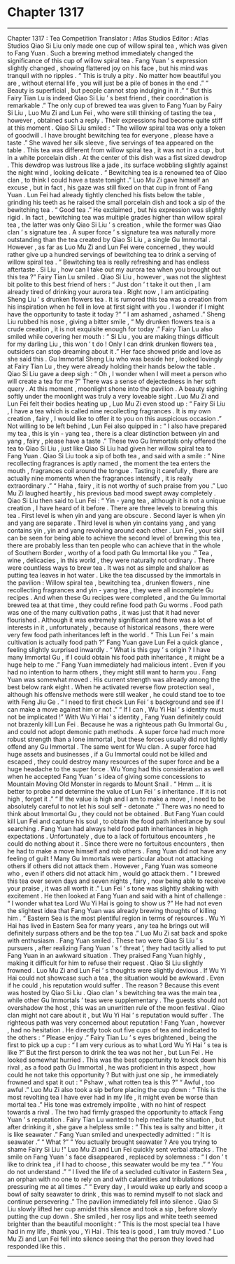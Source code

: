 
# Chapter 1317


---

Chapter 1317 : Tea Competition
Translator :
Atlas Studios
Editor :
Atlas Studios
Qiao Si Liu only made one cup of willow spiral tea , which was given to Fang Yuan .
Such a brewing method immediately changed the significance of this cup of willow spiral tea .
Fang Yuan ’ s expression slightly changed , showing flattered joy on his face , but his mind was tranquil with no ripples .
“ This is truly a pity . No matter how beautiful you are , without eternal life , you will just be a pile of bones in the end .”
“ Beauty is superficial , but people cannot stop indulging in it .”
“ But this Fairy Tian Lu is indeed Qiao Si Liu ’ s best friend , their coordination is remarkable .”
The only cup of brewed tea was given to Fang Yuan by Fairy Si Liu , Luo Mu Zi and Lun Fei , who were still thinking of tasting the tea , however , obtained such a reply .
Their expressions had become quite stiff at this moment .
Qiao Si Liu smiled : “ The willow spiral tea was only a token of goodwill . I have brought bewitching tea for everyone , please have a taste .”
She waved her silk sleeve , five servings of tea appeared on the table .
This tea was different from willow spiral tea , it was not in a cup , but in a white porcelain dish .
At the center of this dish was a fist sized dewdrop .
This dewdrop was lustrous like a jade , its surface wobbling slightly against the night wind , looking delicate .
“ Bewitching tea is a renowned tea of Qiao clan , to think I could have a taste tonight .” Luo Mu Zi gave himself an excuse , but in fact , his gaze was still fixed on that cup in front of Fang Yuan .
Lun Fei had already tightly clenched his fists below the table , grinding his teeth as he raised the small porcelain dish and took a sip of the bewitching tea .
“ Good tea .” He exclaimed , but his expression was slightly rigid .
In fact , bewitching tea was multiple grades higher than willow spiral tea , the latter was only Qiao Si Liu ’ s creation , while the former was Qiao clan ’ s signature tea . A super force ’ s signature tea was naturally more outstanding than the tea created by Qiao Si Liu , a single Gu Immortal .
However , as far as Luo Mu Zi and Lun Fei were concerned , they would rather give up a hundred servings of bewitching tea to drink a serving of willow spiral tea .
“ Bewitching tea is really refreshing and has endless aftertaste . Si Liu , how can I take out my aurora tea when you brought out this tea ?” Fairy Tian Lu smiled .
Qiao Si Liu , however , was not the slightest bit polite to this best friend of hers : “ Just don ’ t take it out then , I am already tired of drinking your aurora tea . Right now , I am anticipating Sheng Liu ’ s drunken flowers tea . It is rumored this tea was a creation from his inspiration when he fell in love at first sight with you . I wonder if I might have the opportunity to taste it today ?”
“ I am ashamed , ashamed .” Sheng Liu rubbed his nose , giving a bitter smile , “ My drunken flowers tea is a crude creation , it is not exquisite enough for today .”
Fairy Tian Lu also smiled while covering her mouth : “ Si Liu , you are making things difficult for my darling Liu , this won ’ t do ! Only I can drink drunken flowers tea , outsiders can stop dreaming about it .”
Her face showed pride and love as she said this .
Gu Immortal Sheng Liu who was beside her , looked lovingly at Fairy Tian Lu , they were already holding their hands below the table .
Qiao Si Liu gave a deep sigh : “ Oh , I wonder when I will meet a person who will create a tea for me ?”
There was a sense of dejectedness in her soft query .
At this moment , moonlight shone into the pavilion .
A beauty sighing softly under the moonlight was truly a very loveable sight .
Luo Mu Zi and Lun Fei felt their bodies heating up , Luo Mu Zi even stood up : “ Fairy Si Liu , I have a tea which is called nine recollecting fragrances . It is my own creation , fairy , I would like to offer it to you on this auspicious occasion .”
Not willing to be left behind , Lun Fei also quipped in : “ I also have prepared my tea , this is yin - yang tea , there is a clear distinction between yin and yang , fairy , please have a taste .”
These two Gu Immortals only offered the tea to Qiao Si Liu , just like Qiao Si Liu had given her willow spiral tea to Fang Yuan .
Qiao Si Liu took a sip of both tea , and said with a smile : “ Nine recollecting fragrances is aptly named , the moment the tea enters the mouth , fragrances coil around the tongue . Tasting it carefully , there are actually nine moments when the fragrances intensify , it is really extraordinary .”
“ Haha , fairy , it is not worthy of such praise from you .” Luo Mu Zi laughed heartily , his previous bad mood swept away completely .
Qiao Si Liu then said to Lun Fei : “ Yin - yang tea , although it is not a unique creation , I have heard of it before . There are three levels to brewing this tea . First level is when yin and yang are obscure . Second layer is when yin and yang are separate . Third level is when yin contains yang , and yang contains yin , yin and yang revolving around each other . Lun Fei , your skill can be seen for being able to achieve the second level of brewing this tea , there are probably less than ten people who can achieve that in the whole of Southern Border , worthy of a food path Gu Immortal like you .”
Tea , wine , delicacies , in this world , they were naturally not ordinary .
There were countless ways to brew tea . It was not as simple and shallow as putting tea leaves in hot water .
Like the tea discussed by the immortals in the pavilion : Willow spiral tea , bewitching tea , drunken flowers , nine recollecting fragrances and yin - yang tea , they were all incomplete Gu recipes .
And when these Gu recipes were completed , and the Gu Immortal brewed tea at that time , they could refine food path Gu worms .
Food path was one of the many cultivation paths , it was just that it had never flourished . Although it was extremely significant and there was a lot of interests in it , unfortunately , because of historical reasons , there were very few food path inheritances left in the world .
“ This Lun Fei ’ s main cultivation is actually food path ?” Fang Yuan gave Lun Fei a quick glance , feeling slightly surprised inwardly .
“ What is this guy ’ s origin ? I have many Immortal Gu , if I could obtain his food path inheritance , it might be a huge help to me .” Fang Yuan immediately had malicious intent .
Even if you had no intention to harm others , they might still want to harm you .
Fang Yuan was somewhat moved .
His current strength was already among the best below rank eight . When he activated reverse flow protection seal , although his offensive methods were still weaker , he could stand toe to toe with Feng Jiu Ge .
“ I need to first check Lun Fei ’ s background and see if I can make a move against him or not .”
“ If I can , Wu Yi Hai ’ s identity must not be implicated !”
With Wu Yi Hai ’ s identity , Fang Yuan definitely could not brazenly kill Lun Fei . Because he was a righteous path Gu Immortal Gu , and could not adopt demonic path methods .
A super force had much more robust strength than a lone immortal , but these forces usually did not lightly offend any Gu Immortal .
The same went for Wu clan .
A super force had huge assets and businesses , if a Gu Immortal could not be killed and escaped , they could destroy many resources of the super force and be a huge headache to the super force .
Wu Yong had this consideration as well when he accepted Fang Yuan ’ s idea of giving some concessions to Mountain Moving Old Monster in regards to Mount Snail .
“ Hmm … it is better to probe and determine the value of Lun Fei ’ s inheritance . If it is not high , forget it .”
“ If the value is high and I am to make a move , I need to be absolutely careful to not let his soul self - detonate .”
There was no need to think about Immortal Gu , they could not be obtained .
But Fang Yuan could kill Lun Fei and capture his soul , to obtain the food path inheritance by soul searching .
Fang Yuan had always held food path inheritances in high expectations .
Unfortunately , due to a lack of fortuitous encounters , he could do nothing about it .
Since there were no fortuitous encounters , then he had to make a move himself and rob others .
Fang Yuan did not have any feeling of guilt !
Many Gu Immortals were particular about not attacking others if others did not attack them .
However , Fang Yuan was someone who , even if others did not attack him , would go attack them .
“ I brewed this tea over seven days and seven nights , fairy , now being able to receive your praise , it was all worth it .” Lun Fei ’ s tone was slightly shaking with excitement .
He then looked at Fang Yuan and said with a hint of challenge : “ I wonder what tea Lord Wu Yi Hai is going to show us ?”
He had not even the slightest idea that Fang Yuan was already brewing thoughts of killing him .
“ Eastern Sea is the most plentiful region in terms of resources . Wu Yi Hai has lived in Eastern Sea for many years , any tea he brings out will definitely surpass others and be the top tea .” Luo Mu Zi sat back and spoke with enthusiasm .
Fang Yuan smiled .
These two were Qiao Si Liu ’ s pursuers , after realizing Fang Yuan ’ s ‘ threat ’, they had tacitly allied to put Fang Yuan in an awkward situation .
They praised Fang Yuan highly , making it difficult for him to refuse their request .
Qiao Si Liu slightly frowned .
Luo Mu Zi and Lun Fei ’ s thoughts were slightly devious . If Wu Yi Hai could not showcase such a tea , the situation would be awkward . Even if he could , his reputation would suffer .
The reason ?
Because this event was hosted by Qiao Si Liu . Qiao clan ’ s bewitching tea was the main tea , while other Gu Immortals ’ teas were supplementary .
The guests should not overshadow the host , this was an unwritten rule of the moon festival . Qiao clan might not care about it , but Wu Yi Hai ’ s reputation would suffer .
The righteous path was very concerned about reputation !
Fang Yuan , however , had no hesitation .
He directly took out five cups of tea and indicated to the others : “ Please enjoy .”
Fairy Tian Lu ’ s eyes brightened , being the first to pick up a cup : “ I am very curious as to what Lord Wu Yi Hai ’ s tea is like ?”
But the first person to drink the tea was not her , but Lun Fei .
He looked somewhat hurried .
This was the best opportunity to knock down his rival , as a food path Gu Immortal , he was proficient in this aspect , how could he not take this opportunity ?
But with just one sip , he immediately frowned and spat it out : “ Pshaw , what rotten tea is this ?”
“ Awful , too awful .” Luo Mu Zi also took a sip before placing the cup down : “ This is the most revolting tea I have ever had in my life , it might even be worse than mortal tea .”
His tone was extremely impolite , with no hint of respect towards a rival .
The two had firmly grasped the opportunity to attack Fang Yuan ’ s reputation .
Fairy Tian Lu wanted to help mediate the situation , but after drinking it , she gave a helpless smile : “ This tea is salty and bitter , it is like seawater .”
Fang Yuan smiled and unexpectedly admitted : “ It is seawater .”
“ What ?”
“ You actually brought seawater ? Are you trying to shame Fairy Si Liu !”
Luo Mu Zi and Lun Fei quickly sent verbal attacks .
The smile on Fang Yuan ’ s face disappeared , replaced by solemness : “ I don ’ t like to drink tea , if I had to choose , this seawater would be my tea .”
“ You do not understand .”
“ I lived the life of a secluded cultivator in Eastern Sea , an orphan with no one to rely on and with calamities and tribulations pressuring me at all times .”
“ Every day , I would wake up early and scoop a bowl of salty seawater to drink , this was to remind myself to not slack and continue persevering .”
The pavilion immediately fell into silence .
Qiao Si Liu slowly lifted her cup amidst this silence and took a sip , before slowly putting the cup down .
She smiled , her rosy lips and white teeth seemed brighter than the beautiful moonlight : “ This is the most special tea I have had in my life , thank you , Yi Hai . This tea is good , I am truly moved .”
Luo Mu Zi and Lun Fei fell into silence seeing that the person they loved had responded like this .

---


